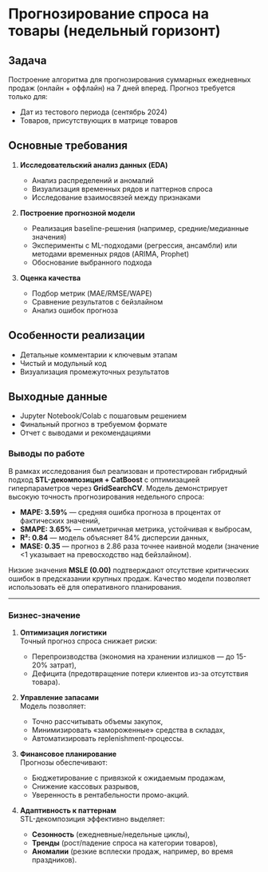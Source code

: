 # Прогнозирование спроса на товары (недельный горизонт)

## Задача
Построение алгоритма для прогнозирования суммарных ежедневных продаж (онлайн + оффлайн) на 7 дней вперед. Прогноз требуется только для:
- Дат из тестового периода (сентябрь 2024)
- Товаров, присутствующих в матрице товаров

## Основные требования
1. **Исследовательский анализ данных (EDA)**
   - Анализ распределений и аномалий
   - Визуализация временных рядов и паттернов спроса
   - Исследование взаимосвязей между признаками

2. **Построение прогнозной модели**
   - Реализация baseline-решения (например, средние/медианные значения)
   - Эксперименты с ML-подходами (регрессия, ансамбли) или методами временных рядов (ARIMA, Prophet)
   - Обоснование выбранного подхода

3. **Оценка качества**
   - Подбор метрик (MAE/RMSE/WAPE)
   - Сравнение результатов с бейзлайном
   - Анализ ошибок прогноза

## Особенности реализации
- Детальные комментарии к ключевым этапам
- Чистый и модульный код
- Визуализация промежуточных результатов

## Выходные данные
- Jupyter Notebook/Colab с пошаговым решением
- Финальный прогноз в требуемом формате
- Отчет с выводами и рекомендациями

### Выводы по работе  
В рамках исследования был реализован и протестирован гибридный подход **STL-декомпозиция + CatBoost** с оптимизацией гиперпараметров через **GridSearchCV**. Модель демонстрирует высокую точность прогнозирования недельного спроса:  
- **MAPE: 3.59%** — средняя ошибка прогноза в процентах от фактических значений,  
- **SMAPE: 3.65%** — симметричная метрика, устойчивая к выбросам,  
- **R²: 0.84** — модель объясняет 84% дисперсии данных,  
- **MASE: 0.35** — прогноз в 2.86 раза точнее наивной модели (значение <1 указывает на превосходство над бейзлайном).  

Низкие значения **MSLE (0.00)** подтверждают отсутствие критических ошибок в предсказании крупных продаж. Качество модели позволяет использовать её для оперативного планирования.  

---

### Бизнес-значение  
1. **Оптимизация логистики**  
   Точный прогноз спроса снижает риски:  
   - Перепроизводства (экономия на хранении излишков — до 15-20% затрат),  
   - Дефицита (предотвращение потери клиентов из-за отсутствия товара).  

2. **Управление запасами**  
   Модель позволяет:  
   - Точно рассчитывать объемы закупок,  
   - Минимизировать «замороженные» средства в складах,  
   - Автоматизировать replenishment-процессы.  

3. **Финансовое планирование**  
   Прогнозы обеспечивают:  
   - Бюджетирование с привязкой к ожидаемым продажам,  
   - Снижение кассовых разрывов,  
   - Уверенность в рентабельности промо-акций.  

4. **Адаптивность к паттернам**  
   STL-декомпозиция эффективно выделяет:  
   - **Сезонность** (ежедневные/недельные циклы),  
   - **Тренды** (рост/падение спроса на категории товаров),  
   - **Аномалии** (резкие всплески продаж, например, во время праздников).  

